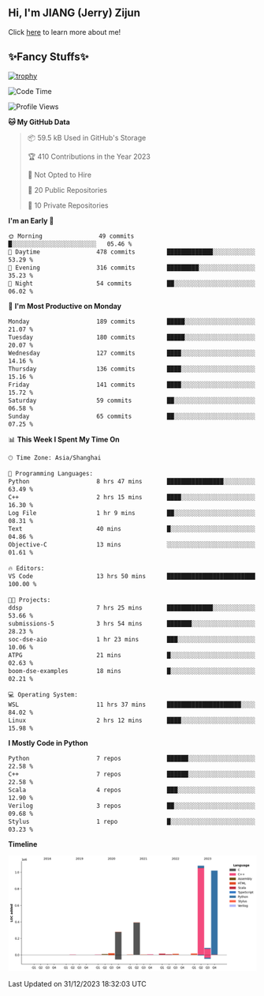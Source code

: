 ## Hi, I'm JIANG (Jerry) Zijun

Click [here](https://jzjerry.github.io/about/) to learn more about me!

## ✨Fancy Stuffs✨
[![trophy](https://github-profile-trophy.vercel.app/?username=jzjerry&theme=onedark)](https://github.com/ryo-ma/github-profile-trophy)
<!--START_SECTION:waka-->
![Code Time](http://img.shields.io/badge/Code%20Time-193%20hrs%2059%20mins-blue)

![Profile Views](http://img.shields.io/badge/Profile%20Views-0-blue)

**🐱 My GitHub Data** 

> 📦 59.5 kB Used in GitHub's Storage 
 > 
> 🏆 410 Contributions in the Year 2023
 > 
> 🚫 Not Opted to Hire
 > 
> 📜 20 Public Repositories 
 > 
> 🔑 10 Private Repositories 
 > 
**I'm an Early 🐤** 

```text
🌞 Morning                49 commits          █░░░░░░░░░░░░░░░░░░░░░░░░   05.46 % 
🌆 Daytime                478 commits         █████████████░░░░░░░░░░░░   53.29 % 
🌃 Evening                316 commits         █████████░░░░░░░░░░░░░░░░   35.23 % 
🌙 Night                  54 commits          ██░░░░░░░░░░░░░░░░░░░░░░░   06.02 % 
```
📅 **I'm Most Productive on Monday** 

```text
Monday                   189 commits         █████░░░░░░░░░░░░░░░░░░░░   21.07 % 
Tuesday                  180 commits         █████░░░░░░░░░░░░░░░░░░░░   20.07 % 
Wednesday                127 commits         ████░░░░░░░░░░░░░░░░░░░░░   14.16 % 
Thursday                 136 commits         ████░░░░░░░░░░░░░░░░░░░░░   15.16 % 
Friday                   141 commits         ████░░░░░░░░░░░░░░░░░░░░░   15.72 % 
Saturday                 59 commits          ██░░░░░░░░░░░░░░░░░░░░░░░   06.58 % 
Sunday                   65 commits          ██░░░░░░░░░░░░░░░░░░░░░░░   07.25 % 
```


📊 **This Week I Spent My Time On** 

```text
🕑︎ Time Zone: Asia/Shanghai

💬 Programming Languages: 
Python                   8 hrs 47 mins       ████████████████░░░░░░░░░   63.49 % 
C++                      2 hrs 15 mins       ████░░░░░░░░░░░░░░░░░░░░░   16.30 % 
Log File                 1 hr 9 mins         ██░░░░░░░░░░░░░░░░░░░░░░░   08.31 % 
Text                     40 mins             █░░░░░░░░░░░░░░░░░░░░░░░░   04.86 % 
Objective-C              13 mins             ░░░░░░░░░░░░░░░░░░░░░░░░░   01.61 % 

🔥 Editors: 
VS Code                  13 hrs 50 mins      █████████████████████████   100.00 % 

🐱‍💻 Projects: 
ddsp                     7 hrs 25 mins       █████████████░░░░░░░░░░░░   53.66 % 
submissions-5            3 hrs 54 mins       ███████░░░░░░░░░░░░░░░░░░   28.23 % 
soc-dse-aio              1 hr 23 mins        ███░░░░░░░░░░░░░░░░░░░░░░   10.06 % 
ATPG                     21 mins             █░░░░░░░░░░░░░░░░░░░░░░░░   02.63 % 
boom-dse-examples        18 mins             █░░░░░░░░░░░░░░░░░░░░░░░░   02.21 % 

💻 Operating System: 
WSL                      11 hrs 37 mins      █████████████████████░░░░   84.02 % 
Linux                    2 hrs 12 mins       ████░░░░░░░░░░░░░░░░░░░░░   15.98 % 
```

**I Mostly Code in Python** 

```text
Python                   7 repos             ██████░░░░░░░░░░░░░░░░░░░   22.58 % 
C++                      7 repos             ██████░░░░░░░░░░░░░░░░░░░   22.58 % 
Scala                    4 repos             ███░░░░░░░░░░░░░░░░░░░░░░   12.90 % 
Verilog                  3 repos             ██░░░░░░░░░░░░░░░░░░░░░░░   09.68 % 
Stylus                   1 repo              █░░░░░░░░░░░░░░░░░░░░░░░░   03.23 % 
```



**Timeline**

![Lines of Code chart](https://raw.githubusercontent.com/Jzjerry/Jzjerry/main/assets/bar_graph.png)


 Last Updated on 31/12/2023 18:32:03 UTC
<!--END_SECTION:waka-->
